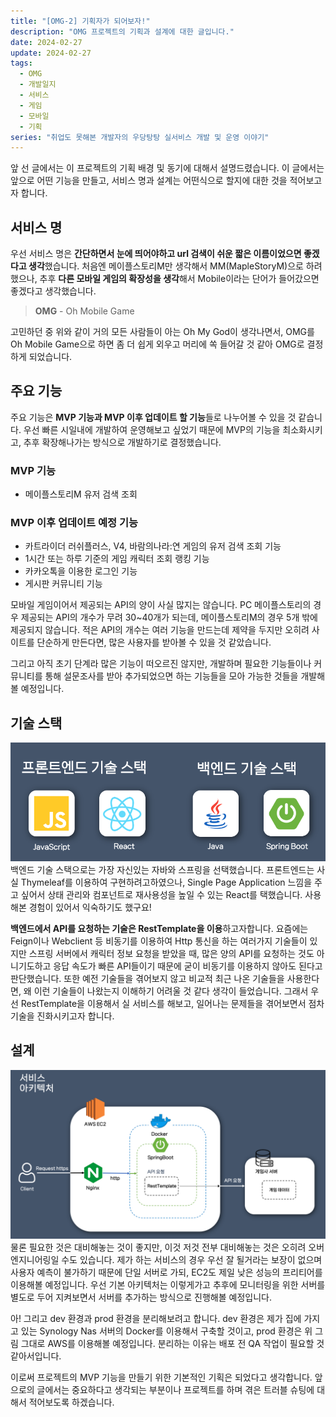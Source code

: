 ```yaml
---
title: "[OMG-2] 기획자가 되어보자!"
description: "OMG 프로젝트의 기획과 설계에 대한 글입니다."
date: 2024-02-27
update: 2024-02-27
tags:
  - OMG
  - 개발일지
  - 서비스
  - 게임
  - 모바일
  - 기획
series: "취업도 못해본 개발자의 우당탕탕 실서비스 개발 및 운영 이야기"
---
```


앞 선 글에서는 이 프로젝트의 기획 배경 및 동기에 대해서 설명드렸습니다. 이 글에서는 앞으로 어떤 기능을 만들고, 서비스 명과 설계는 어떤식으로 할지에 대한 것을 적어보고자 합니다.

## 서비스 명
우선 서비스 명은 **간단하면서 눈에 띄어야하고 url 검색이 쉬운 짧은 이름이었으면 좋겠다고 생각**했습니다. 처음엔 메이플스토리M만 생각해서 MM(MapleStoryM)으로 하려했으나, 추후 **다른 모바일 게임의 확장성을 생각**해서 Mobile이라는 단어가 들어갔으면 좋겠다고 생각했습니다.

> **OMG** - Oh Mobile Game

고민하던 중 위와 같이 거의 모든 사람들이 아는 Oh My God이 생각나면서, OMG를 Oh Mobile Game으로 하면 좀 더 쉽게 외우고 머리에 쏙 들어갈 것 같아 OMG로 결정하게 되었습니다.

## 주요 기능
주요 기능은 **MVP 기능과 MVP 이후 업데이트 할 기능**들로 나누어볼 수 있을 것 같습니다. 우선 빠른 시일내에 개발하여 운영해보고 싶었기 때문에 MVP의 기능을 최소화시키고, 추후 확장해나가는 방식으로 개발하기로 결정했습니다.

### MVP 기능
- 메이플스토리M 유저 검색 조회

### MVP 이후 업데이트 예정 기능
- 카트라이더 러쉬플러스, V4, 바람의나라:연 게임의 유저 검색 조회 기능
- 1시간 또는 하루 기준의 게임 캐릭터 조회 랭킹 기능
- 카카오톡을 이용한 로그인 기능
- 게시판 커뮤니티 기능

모바일 게임이어서 제공되는 API의 양이 사실 많지는 않습니다. PC 메이플스토리의 경우 제공되는 API의 개수가 무려 30~40개가 되는데, 메이플스토리M의 경우 5개 밖에 제공되지 않습니다. 적은 API의 개수는 여러 기능을 만드는데 제약을 두지만 오히려 사이트를 단순하게 만든다면, 많은 사용자를 받아볼 수 있을 것 같았습니다.

그리고 아직 초기 단계라 많은 기능이 떠오르진 않지만, 개발하며 필요한 기능들이나 커뮤니티를 통해 설문조사를 받아 추가되었으면 하는 기능들을 모아 가능한 것들을 개발해볼 예정입니다.

## 기술 스택
![기술스택](image-1.png)
백엔드 기술 스택으로는 가장 자신있는 자바와 스프링을 선택했습니다. 프론트엔드는 사실 Thymeleaf를 이용하여 구현하려고하였으나, Single Page Application 느낌을 주고 싶어서 상태 관리와 컴포넌트로 재사용성을 높일 수 있는 React를 택했습니다. 사용해본 경험이 있어서 익숙하기도 했구요!

**백엔드에서 API를 요청하는 기술은 RestTemplate을 이용**하고자합니다. 요즘에는 Feign이나 Webclient 등 비동기를 이용하여 Http 통신을 하는 여러가지 기술들이 있지만 스프링 서버에서 캐릭터 정보 요청을 받았을 때, 많은 양의 API를 요청하는 것도 아니기도하고 응답 속도가 빠른 API들이기 때문에 굳이 비동기를 이용하지 않아도 된다고 판단했습니다. 또한 예전 기술들을 겪어보지 않고 비교적 최근 나온 기술들을 사용한다면, 왜 이런 기술들이 나왔는지 이해하기 어려울 것 같다 생각이 들었습니다. 그래서 우선 RestTemplate을 이용해서 실 서비스를 해보고, 일어나는 문제들을 겪어보면서 점차 기술을 진화시키고자 합니다.


## 설계
![아키텍처](image-2.png)
물론 필요한 것은 대비해놓는 것이 좋지만, 이것 저것 전부 대비해놓는 것은 오히려 오버엔지니어링일 수도 있습니다. 제가 하는 서비스의 경우 우선 잘 될거라는 보장이 없으며 사용자 예측이 불가하기 때문에 단일 서버로 가되, EC2도 제일 낮은 성능의 프리티어를 이용해볼 예정입니다. 우선 기본 아키텍처는 이렇게가고 추후에 모니터링을 위한 서버를 별도로 두어 지켜보면서 서버를 추가하는 방식으로 진행해볼 예정입니다.

아! 그리고 dev 환경과 prod 환경을 분리해보려고 합니다. dev 환경은 제가 집에 가지고 있는 Synology Nas 서버의 Docker를 이용해서 구축할 것이고, prod 환경은 위 그림 그대로 AWS를 이용해볼 예정입니다. 분리하는 이유는 배포 전 QA 작업이 필요할 것 같아서입니다.

이로써 프로젝트의 MVP 기능을 만들기 위한 기본적인 기획은 되었다고 생각합니다. 앞으로의 글에서는 중요하다고 생각되는 부분이나 프로젝트를 하며 겪은 트러블 슈팅에 대해서 적어보도록 하겠습니다.